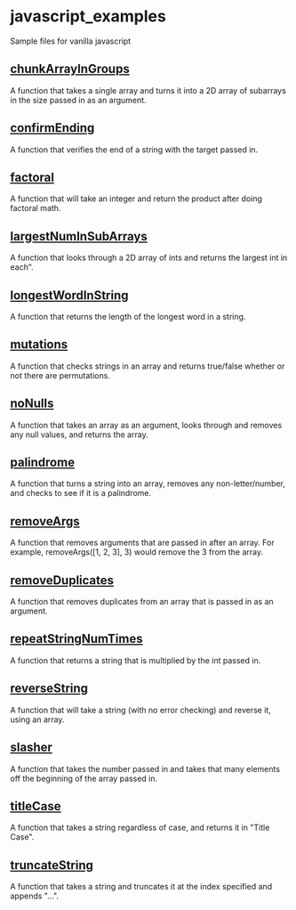 # javascript_examples
Sample files for vanilla javascript
<a href="https://github.com/sntnmjones/javascript_examples/blob/master/chunkArrayInGroups"><h2>chunkArrayInGroups</h2></a>
A function that takes a single array and turns it into a 2D array of subarrays in the size passed in as an argument.<br>

<a href="https://github.com/sntnmjones/javascript_examples/blob/master/confirmEnding"><h2>confirmEnding</h2></a>
A function that verifies the end of a string with the target passed in.<br>

<a href="https://github.com/sntnmjones/javascript_examples/blob/master/factorialize"><h2>factoral</h2></a>
A function that will take an integer and return the product after doing factoral math.<br>

<a href="https://github.com/sntnmjones/javascript_examples/blob/master/largestNumInSubArrays"><h2>largestNumInSubArrays</h2></a>
A function that looks through a 2D array of ints and returns the largest int in each".<br>

<a href="https://github.com/sntnmjones/javascript_examples/blob/master/longestWordInString"><h2>longestWordInString</h2></a>
A function that returns the length of the longest word in a string.<br>

<a href="https://github.com/sntnmjones/javascript_examples/blob/master/mutations"><h2>mutations</h2></a>
A function that checks strings in an array and returns true/false whether or not there are permutations.<br>

<a href="https://github.com/sntnmjones/javascript_examples/blob/master/noNulls"><h2>noNulls</h2></a>
A function that takes an array as an argument, looks through and removes any null values, and returns the array.<br>

<a href="https://github.com/sntnmjones/javascript_examples/blob/master/palindrome"><h2>palindrome</h2></a>
A function that turns a string into an array, removes any non-letter/number, and checks to see if it is a palindrome.<br>

<a href="https://github.com/sntnmjones/javascript_examples/blob/master/removeArgs"><h2>removeArgs</h2></a>
A function that removes arguments that are passed in after an array. For example, removeArgs([1, 2, 3], 3) would remove the 3 from the array.<br>

<a href="https://github.com/sntnmjones/javascript_examples/blob/master/removeDuplicates"><h2>removeDuplicates</h2></a>
A function that removes duplicates from an array that is passed in as an argument.<br>

<a href="https://github.com/sntnmjones/javascript_examples/blob/master/repeatStringNumTimes"><h2>repeatStringNumTimes</h2></a>
A function that returns a string that is multiplied by the int passed in.<br>

<a href="https://github.com/sntnmjones/javascript_examples/blob/master/reverseString"><h2>reverseString</h2></a>
A function that will take a string (with no error checking) and reverse it, using an array.<br>

<a href="https://github.com/sntnmjones/javascript_examples/blob/master/slasher"><h2>slasher</h2></a>
A function that takes the number passed in and takes that many elements off the beginning of the array passed in.<br>

<a href="https://github.com/sntnmjones/javascript_examples/blob/master/titleCase"><h2>titleCase</h2></a>
A function that takes a string regardless of case, and returns it in "Title Case".<br>

<a href="https://github.com/sntnmjones/javascript_examples/blob/master/truncateString"><h2>truncateString</h2></a>
A function that takes a string and truncates it at the index specified and appends "...".<br>

